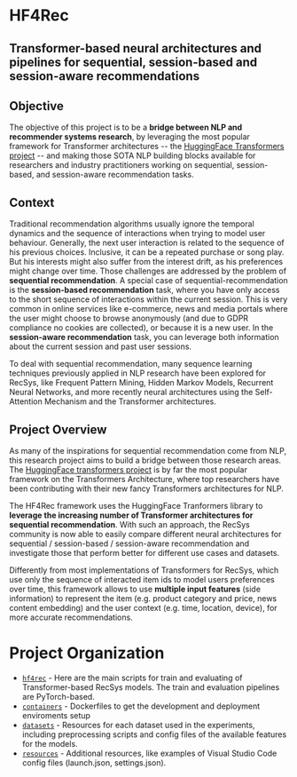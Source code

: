 # HF4Rec
## Transformer-based neural architectures and pipelines for sequential, session-based and session-aware recommendations


## Objective
The objective of this project is to be a **bridge between NLP and recommender systems research**, by leveraging the most popular framework for Transformer architectures -- the [HuggingFace Transformers project](https://github.com/huggingface/transformers) -- and making those SOTA NLP building blocks available for researchers and industry practitioners working on sequential, session-based, and session-aware recommendation tasks.


## Context
Traditional recommendation algorithms usually ignore the temporal dynamics and the sequence of interactions when trying to model user behaviour. Generally, the next user interaction is related to the sequence of his previous choices. Inclusive, it can be a repeated purchase or song play. But his interests might also suffer from the interest drift, as his preferences might change over time. Those challenges are addressed by the problem of **sequential recommendation**. 
A special case of sequential-recommendation is the **session-based recommendation** task, where you have only access to the short sequence of interactions within the current session. This is very common in online services like e-commerce, news and media portals where the user might choose to browse anonymously (and due to GDPR compliance no cookies are collected), or because it is a new user. In the **session-aware recommendation** task,  you can leverage both information about the current session and past user sessions. 

To deal with sequential recommendation, many sequence learning techniques previously applied in NLP research have been explored for RecSys, like Frequent Pattern Mining, Hidden Markov Models, Recurrent Neural Networks, and more recently neural architectures using the Self-Attention Mechanism and the Transformer architectures.

## Project Overview
As many of the inspirations for sequential recommendation come from NLP, this research project aims to build a bridge between those research areas.
The [HuggingFace transformers project](https://github.com/huggingface/transformers) is by far the most popular framework on the Transformers Architecture, where top researchers have been contributing with their new fancy Transformers architectures for NLP.

The HF4Rec framework uses the HuggingFace Tranformers library to **leverage the increasing number of Transformer architectures for sequential recommendation**.
With such an approach, the RecSys community is now able to easily compare different neural architectures for sequential / session-based / session-aware recommendation and investigate those that perform better for different use cases and datasets.

Differently from most implementations of Transformers for RecSys, which use only the sequence of interacted item ids to model users preferences over time, this framework allows to use **multiple input features** (side information) to represent the item (e.g. product category and price, news content embedding) and the user context (e.g. time, location, device), for more accurate recommendations.

# Project Organization

- [`hf4rec`](hf4rec/README.md) - Here are the main scripts for train and evaluating of Transformer-based RecSys models. The train and evaluation pipelines are PyTorch-based. 
- [`containers`](containers/README.md) - Dockerfiles to get the development and deployment enviroments setup
- [`datasets`](https://github.com/rapidsai/hf4rec/tree/main/datasets) - Resources for each dataset used in the experiments, including preprocessing scripts and config files of the available features for the models.
- [`resources`](https://github.com/rapidsai/hf4rec/tree/main/resources) - Additional resources, like examples of Visual Studio Code config files (launch.json, settings.json).




